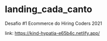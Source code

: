 # landing_cada_canto
Desafio #1 Ecommerce do Hiring Coders 2021

link: https://kind-hypatia-e65b4c.netlify.app/
